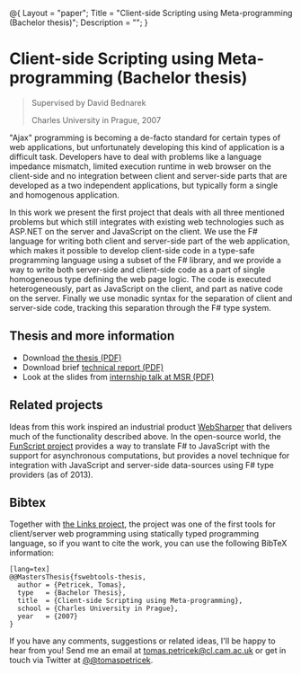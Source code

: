﻿@{ 
  Layout = "paper";
  Title = "Client-side Scripting using Meta-programming (Bachelor thesis)";
  Description = "";
}

# Client-side Scripting using Meta-programming (Bachelor thesis)

> Supervised by David Bednarek
>
> Charles University in Prague, 2007

"Ajax" programming is becoming a de-facto standard for certain types of web 
applications, but unfortunately developing this kind of application is a difficult task. 
Developers have to deal with problems like a language impedance mismatch, limited 
execution runtime in web browser on the client-side and no integration between client 
and server-side parts that are developed as a two independent applications, but 
typically form a single and homogenous application.

In this work we present the first project that deals with all three mentioned problems 
but which still integrates with existing web technologies such as ASP.NET on the server 
and JavaScript on the client. We use the F# language for writing both client and 
server-side part of the web application, which makes it possible to develop client-side 
code in a type-safe programming language using a subset of the F# library, and we 
provide a way to write both server-side and client-side code as a part of single 
homogeneous type defining the web page logic. The code is executed heterogeneously, 
part as JavaScript on the client, and part as native code on the server. Finally we 
use monadic syntax for the separation of client and server-side code, tracking this 
separation through the F# type system.

## Thesis and more information

 - Download [the thesis (PDF)](webtools.pdf)
 - Download brief [technical report (PDF)](webtools-report.pdf)
 - Look at the slides from [internship talk at MSR (PDF)](webtools-msr.pdf)

## Related projects

Ideas from this work inspired an industrial product [WebSharper](http://www.intellifactory.com/)
that delivers much of the functionality described above. In the open-source world,
the [FunScript project](http://funscript.info/) provides a way to translate F#
to JavaScript with the support for asynchronous computations, but provides a novel
technique for integration with JavaScript and server-side data-sources using
F# type providers (as of 2013).

## <a id="cite">Bibtex</a>
Together with [the Links project](http://groups.inf.ed.ac.uk/links/), the project was one of the
first tools for client/server web programming using statically typed programming language,
so if you want to cite the work, you can use the following BibTeX information:

    [lang=tex]
    @@MastersThesis{fswebtools-thesis,
      author = {Petricek, Tomas},
      type   = {Bachelor Thesis},
      title  = {Client-side Scripting using Meta-programming},
      school = {Charles University in Prague},
      year   = {2007}
    }

If you have any comments, suggestions or related ideas, I'll be happy to 
hear from you! Send me an email at [tomas.petricek@cl.cam.ac.uk](mailto:tomas.petricek@cl.cam.ac.uk)
or get in touch via Twitter at [@@tomaspetricek](http://twitter.com/tomaspetricek).